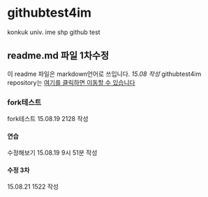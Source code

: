 # githubtest4im
konkuk univ. ime shp github test
## readme.md 파일 1차수정
이 readme 파일은 markdown언어로 쓰입니다. *15.08 작성*
githubtest4im repository는 [여기를 클릭하면 이동할 수 있습니다](https://github.com/githubforim/githubtest4im.git)
### fork테스트
fork테스트 15.08.19 2128 작성 
#### 연습
수정해보기 15.08.19 9시 51분 작성
#### 수정 3차
15.08.21 1522 작성
